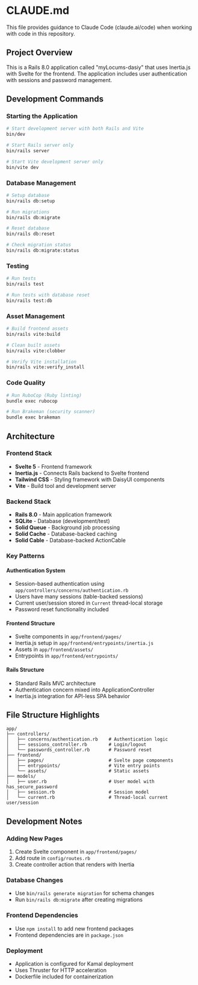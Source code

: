# CLAUDE.md

This file provides guidance to Claude Code (claude.ai/code) when working with code in this repository.

## Project Overview

This is a Rails 8.0 application called "myLocums-dasiy" that uses Inertia.js with Svelte for the frontend. The application includes user authentication with sessions and password management.

## Development Commands

### Starting the Application
```bash
# Start development server with both Rails and Vite
bin/dev

# Start Rails server only
bin/rails server

# Start Vite development server only
bin/vite dev
```

### Database Management
```bash
# Setup database
bin/rails db:setup

# Run migrations
bin/rails db:migrate

# Reset database
bin/rails db:reset

# Check migration status
bin/rails db:migrate:status
```

### Testing
```bash
# Run tests
bin/rails test

# Run tests with database reset
bin/rails test:db
```

### Asset Management
```bash
# Build frontend assets
bin/rails vite:build

# Clean built assets
bin/rails vite:clobber

# Verify Vite installation
bin/rails vite:verify_install
```

### Code Quality
```bash
# Run RuboCop (Ruby linting)
bundle exec rubocop

# Run Brakeman (security scanner)
bundle exec brakeman
```

## Architecture

### Frontend Stack
- **Svelte 5** - Frontend framework
- **Inertia.js** - Connects Rails backend to Svelte frontend
- **Tailwind CSS** - Styling framework with DaisyUI components
- **Vite** - Build tool and development server

### Backend Stack
- **Rails 8.0** - Main application framework
- **SQLite** - Database (development/test)
- **Solid Queue** - Background job processing
- **Solid Cache** - Database-backed caching
- **Solid Cable** - Database-backed ActionCable

### Key Patterns

#### Authentication System
- Session-based authentication using `app/controllers/concerns/authentication.rb`
- Users have many sessions (table-backed sessions)
- Current user/session stored in `Current` thread-local storage
- Password reset functionality included

#### Frontend Structure
- Svelte components in `app/frontend/pages/`
- Inertia.js setup in `app/frontend/entrypoints/inertia.js`
- Assets in `app/frontend/assets/`
- Entrypoints in `app/frontend/entrypoints/`

#### Rails Structure
- Standard Rails MVC architecture
- Authentication concern mixed into ApplicationController
- Inertia.js integration for API-less SPA behavior

## File Structure Highlights

```
app/
├── controllers/
│   ├── concerns/authentication.rb    # Authentication logic
│   ├── sessions_controller.rb        # Login/logout
│   └── passwords_controller.rb       # Password reset
├── frontend/
│   ├── pages/                        # Svelte page components
│   ├── entrypoints/                  # Vite entry points
│   └── assets/                       # Static assets
├── models/
│   ├── user.rb                       # User model with has_secure_password
│   ├── session.rb                    # Session model
│   └── current.rb                    # Thread-local current user/session
```

## Development Notes

### Adding New Pages
1. Create Svelte component in `app/frontend/pages/`
2. Add route in `config/routes.rb`
3. Create controller action that renders with Inertia

### Database Changes
- Use `bin/rails generate migration` for schema changes
- Run `bin/rails db:migrate` after creating migrations

### Frontend Dependencies
- Use `npm install` to add new frontend packages
- Frontend dependencies are in `package.json`

### Deployment
- Application is configured for Kamal deployment
- Uses Thruster for HTTP acceleration
- Dockerfile included for containerization